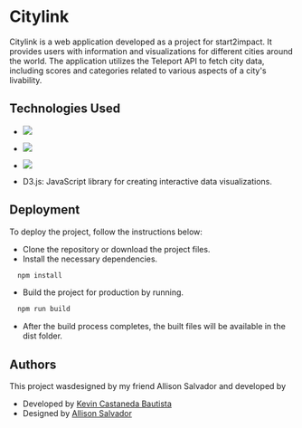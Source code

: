 
# Citylink

Citylink is a web application developed as a project for start2impact. It provides users with information and visualizations for different cities around the world. The application utilizes the Teleport API to fetch city data, including scores and categories related to various aspects of a city's livability.


## Technologies Used


- ![](https://img.shields.io/badge/HTML5-E34F26?style=for-the-badge&logo=html5&logoColor=white)

- ![](https://img.shields.io/badge/CSS3-1572B6?style=for-the-badge&logo=css3&logoColor=white)
- ![](https://img.shields.io/badge/JavaScript-323330?style=for-the-badge&logo=javascript&logoColor=F7DF1E)
- D3.js: JavaScript library for creating interactive data visualizations.


## Deployment

To deploy the project, follow the instructions below:

- Clone the repository or download the project files.
- Install the necessary dependencies.
```bash
  npm install
```
- Build the project for production by running. 
```bash
  npm run build
```
- After the build process completes, the built files will be available in the dist folder.


## Authors


This project wasdesigned by my friend Allison Salvador and developed by
- Developed by [Kevin Castaneda Bautista](https://github.com/henixK)
- Designed by [Allison Salvador](https://www.instagram.com/opus.spicatum/)

